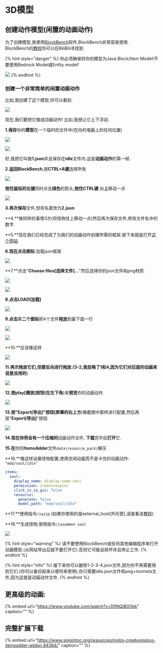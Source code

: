 # 3D模型

## 创建动作模型\(闲置的动画动作\)

为了创建模型,我使用[BlockBench](https://blockbench.net/)软件,BlockBench非常容易使用.  
BlockBench的[教程](https://search.bilibili.com/all?keyword=BlockBench&from_source=webtop_search&spm_id_from=333.851)你可以在BiliBili寻找到

{% hint style="danger" %}
你必须确保将你的模型为Java Block/Item Model!不要使用Bedrock Model或Entity model!

![](../../../../../.gitbook/assets/immagine%20%2889%29%20%2815%29.png)
{% endhint %}

### 创建一个非常简单的闲置动画动作

比如,我创建了这个模型,你可以看到.

![](../../../../../.gitbook/assets/immagine%20%2857%29.png)

现在,我们要把它做成动画动作! 比如,我想让它上下浮动.

**1.保存**你的**模型**在一个临时的文件中\(在你的电脑上的任何位置\)

![](../../../../../.gitbook/assets/immagine%20%2887%29.png)

![](../../../../../.gitbook/assets/immagine%20%2882%29.png)

好,我把它叫做**1.json**并且保存在**idle**文件内.这是**动画动作**的第一帧.

**2.**返回**BlockBench**,按**CTRL+A键**选择所有

![](../../../../../.gitbook/assets/immagine%20%2878%29.png)

**按住鼠标的左键**同时点击**绿色**的箭头,**按住CTRL键** 向**上**移动一点

![](../../../../../.gitbook/assets/immagine%20%2862%29.png)

**3.再次保存**文件,但将名更改为**2.json**

**4.**做同样的事情3次\(将怪物往上移动一点\)然后再次保存文件,修改文件名中的数字.

**5.**现在我们已经完成了为我们的动画动作创建所需的框架.接下来就是打开[这个网站](https://lonedev6.github.io/animated-models/)

**6.**现在点击**图标**.加载json框架

![](../../../../../.gitbook/assets/immagine%20%2880%29.png)

**7.**点击"**Choose files\[选择文件\]...**"然后选择你的json文件和png材质.

![](../../../../../.gitbook/assets/immagine%20%2814%29.png)

![](../../../../../.gitbook/assets/immagine%20%2873%29.png)

**8.**点击**LOAD\[加载\]**

![](../../../../../.gitbook/assets/immagine%20%2883%29.png)

**9.点击**第**二个图标**把4个文件**拖放**到最下面一行

![](../../../../../.gitbook/assets/immagine%20%2879%29.png)

![](../../../../../.gitbook/assets/immagine%20%2861%29.png)

**10.**应该像这样

![](../../../../../.gitbook/assets/immagine%20%2874%29.png)

**11.**再次拖放它们,但要反向进行拖放.\(3-2**,我忽略了1和4,因为它们对后面的动画来说是没用的**\)

![](../../../../../.gitbook/assets/immagine%20%2885%29.png)

**12.**按**play\[播放\]**按钮\(在**左下角**\)来**预览**你的动画动作

![](https://i.imgur.com/zslbD0G.gif)

**13.**按"**Export\[导出\]**"按钮\(**屏幕**的**右上方**\)像截图中那样进行配置,然后再按"**Export\[导出\]**"按钮.

![](../../../../../.gitbook/assets/immagine%20%2866%29.png)

**14.**现在你将会有一个**压缩的**动画动作文件, **下载**完毕后**打开**它.

**15.在**你的**ItemsAdder**文件`data\resource_pack\`解压

**16.**像这样设置怪物配置,使用空闲动画而不是卡住的动画动作: `"mob/soul/idle"`

```yaml
items:
  soul:
    display_name: display-name-soul
    permission: creaturesplus
    click_in_ia_gui: false
    resource:
      generate: false
      model_path: "mob/soul/idle"
```

**17.**使用指令`/iazip` \(如果你使用的是external\_host\[外托管\],请查看该[教程](../../../../resourcepack-hosting/)\)

**18.**生成怪物,使用指令`/iasummon soul`

![](https://i.imgur.com/1tljgbv.gif)

{% hint style="warning" %}
请不要使用BlockBench或任何其他编辑程序来打开动画模型.\(从网站导出后就不要打开它\).否则它可能会损坏并且停止工作.
{% endhint %}

{% hint style="info" %}
接下来你可以删除1-2-3-4.json文件,因为你不再需要用到它们.\(你可以备份起来以便将来使用\),你只需要idle.json文件和png+mcmeta文件,因为这就是动画动作文件.
{% endhint %}

## 更高级的动画:

{% embed url="https://www.youtube.com/watch?v=DflNQjB0Okk" caption="" %}

## 完整扩展下载

{% embed url="https://www.spigotmc.org/resources/mobs-creaturesplus-itemsadder-addon.84384/" caption="" %}

